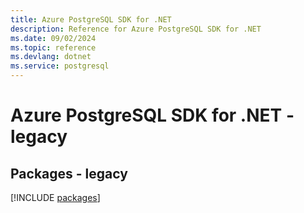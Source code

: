 ```yaml
---
title: Azure PostgreSQL SDK for .NET
description: Reference for Azure PostgreSQL SDK for .NET
ms.date: 09/02/2024
ms.topic: reference
ms.devlang: dotnet
ms.service: postgresql
---
```

# Azure PostgreSQL SDK for .NET - legacy
## Packages - legacy
[!INCLUDE [packages](postgresql-index.md)]